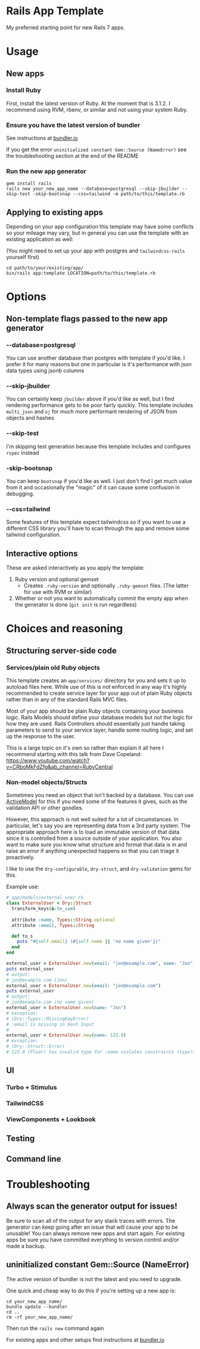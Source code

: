 # Rails App Template

My preferred starting point for new Rails 7 apps.

# Usage

## New apps

### Install Ruby
First, install the latest version of Ruby. At the moment that is 3.1.2. I recommend using RVM, rbenv, or similar and not using your system Ruby.

### Ensure you have the latest version of bundler

See instructions at [bundler.io](https://bundler.io)

If you get the error `uninitialized constant Gem::Source (NameError)` see the troubleshooting section at the end of the README

### Run the new app generator
```
gem install rails
rails new your_new_app_name --database=postgresql --skip-jbuilder --skip-test -skip-bootsnap --css=tailwind -m path/to/this/template.rb
```

## Applying to existing apps

Depending on your app configuration this template may have some conflicts so your mileage may vary, but in general you can use the template with an existing application as well:

(You might need to set up your app with postgres and `tailwindcss-rails` yourself first)

```
cd path/to/your/existing/app/
bin/rails app:template LOCATION=path/to/this/template.rb
```

# Options

## Non-template flags passed to the new app generator

### --database=postgresql 

You can use another database than postgres with template if you'd like. 
I prefer it for many reasons but one in particular is it's performance with json data types using jsonb columns

### --skip-jbuilder 

You can certainly keep `jbuilder` above if you'd like as well, but I find rendering performance gets to be poor fairly quickly. 
This template includes `multi_json` and `oj` for much more performant rendering of JSON from objects and hashes

### --skip-test 

I'm skipping test generation because this template includes and configures `rspec` instead

### -skip-bootsnap 

You can keep `bootsnap` if you'd like as well. I just don't find I get much value from it and occasionally the "magic" of 
it can cause some confusion in debugging.

### --css=tailwind

Some features of this template expect tailwindcss so if you want to use a different CSS library you'll have to scan 
through the app and remove some tailwind configuration.

## Interactive options

These are asked interactively as you apply the template:

1. Ruby version and optional gemset
    - Creates `.ruby-version` and optionally `.ruby-gemset` files. (The latter for use with RVM or similar)
2. Whether or not you want to automatically commit the empty app when the generator is done (`git init` is run regardless)

# Choices and reasoning

## Structuring server-side code

### Services/plain old Ruby objects

This template creates an `app/services/` directory for you and sets it up to autoload files here.
While use of this is not enforced in any way it's highly recommended to create service layer for your app out of
plain Ruby objects rather than in any of the standard Rails MVC files. 

Most of your app should be plain Ruby objects containing your business logic.
Rails Models should define your database models but not the logic for how they are used.
Rails Controllers should essentially just handle taking parameters to send to your service layer, handle some routing logic,
and set up the response to the user.

This is a large topic on it's own so rather than explain it all here I recommend starting with this talk from
Dave Copeland: https://www.youtube.com/watch?v=CRboMkFdZfg&ab_channel=RubyCentral

### Non-model objects/Structs

Sometimes you need an object that isn't backed by a database. You can use [ActiveModel](https://guides.rubyonrails.org/active_model_basics.html) 
for this if you need some of the features it gives, such as the validation API or other goodies.

However, this approach is not well suited for a lot of circumstances. In particular, let's say you are representing data
from a 3rd party system. The appropriate approach here is to load an immutable version of that data since it is controlled
from a source outside of your application. You also want to make sure you know what structure and format that data is in
and raise an error if anything unexpected happens so that you can triage it proactively.

I like to use the `dry-configurable`, `dry-struct`, and `dry-validation` gems for this.

Example use:

```ruby
# app/models/external_user.rb
class ExternalUser < Dry::Struct
  transform_keys(&:to_sum)
  
  attribute :name, Types::String.optional
  attribute :email, Types::String

  def to_s
    puts "#{self.email} (#{self.name || 'no name given'})"
  end
end
```

```ruby
external_user = ExternalUser.new(email: "jon@example.com", name: "Jon")
puts external_user
# output:
# jon@example.com (Jon)
external_user = ExternalUser.new(email: "jon@example.com")
puts external_user
# output:
# jon@example.com (no name given)
external_user = ExternalUser.new(name: "Jon")
# exception:
# (Dry::Types::MissingKeyError)
# :email is missing in Hash Input
# 
external_user = ExternalUser.new(name: 123.0)
# exception:
# (Dry::Struct::Error)
# 123.0 (Float) has invalid type for :name violates constraints (type?(String, 123.0)failed)
```

## UI

### Turbo + Stimulus

### TailwindCSS

### ViewComponents + Lookbook

## Testing

## Command line

# Troubleshooting

## Always scan the generator output for issues!

Be sure to scan all of the output for any stack traces with errors.
The generator can keep going after an issue that will cause your app to be unusable!
You can always remove new apps and start again. For existing apps be sure you have committed everything to version
control and/or made a backup.

## uninitialized constant Gem::Source (NameError)

The active version of bundler is not the latest and you need to upgrade. 

One quick and cheap way to do this if you're setting up a new app is:

```
cd your_new_app_name/
bundle update --bundler
cd ..
rm -rf your_new_app_name/
```
Then run the `rails new` command again

For existing apps and other setups find instructions at [bundler.io](https://bundler.io)